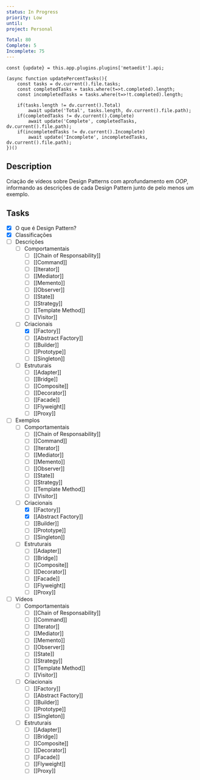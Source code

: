 ```yaml
---
status: In Progress
priority: Low
until: 
project: Personal

Total: 80
Complete: 5
Incomplete: 75
---
```

```dataviewjs
const {update} = this.app.plugins.plugins['metaedit'].api;

(async function updatePercentTasks(){
	const tasks = dv.current().file.tasks;
	const completedTasks = tasks.where(t=>t.completed).length;
	const incompletedTasks = tasks.where(t=>!t.completed).length;
	
	if(tasks.length != dv.current().Total)
		await update('Total', tasks.length, dv.current().file.path);
	if(completedTasks != dv.current().Complete)
		await update('Complete', completedTasks, dv.current().file.path);
	if(incompletedTasks != dv.current().Incomplete)
		await update('Incomplete', incompletedTasks, dv.current().file.path);
})()
```
## Description
Criação de vídeos sobre Design Patterns com aprofundamento em _OOP_, informando as descrições de cada Design Pattern junto de pelo menos um exemplo.

## Tasks
- [x] O que é Design Pattern?
- [x] Classificações
- [ ] Descrições
	- [ ] Comportamentais
		- [ ] [[Chain of Responsability]]
		- [ ] [[Command]]
		- [ ] [[Iterator]]
		- [ ] [[Mediator]]
		- [ ] [[Memento]]
		- [ ] [[Observer]]
		- [ ] [[State]]
		- [ ] [[Strategy]]
		- [ ] [[Template Method]]
		- [ ] [[Visitor]]
	- [ ]  Criacionais
		- [x] [[Factory]]
		- [ ] [[Abstract Factory]]
		- [ ] [[Builder]]
		- [ ] [[Prototype]]
		- [ ] [[Singleton]]
	- [ ]  Estruturais
		- [ ] [[Adapter]]
		- [ ] [[Bridge]]
		- [ ] [[Composite]]
		- [ ] [[Decorator]]
		- [ ] [[Facade]]
		- [ ] [[Flyweight]]
		- [ ] [[Proxy]]
- [ ] Exemplos
	- [ ] Comportamentais
		- [ ] [[Chain of Responsability]]
		- [ ] [[Command]]
		- [ ] [[Iterator]]
		- [ ] [[Mediator]]
		- [ ] [[Memento]]
		- [ ] [[Observer]]
		- [ ] [[State]]
		- [ ] [[Strategy]]
		- [ ] [[Template Method]]
		- [ ] [[Visitor]]
	- [ ]  Criacionais
		- [x] [[Factory]]
		- [x] [[Abstract Factory]]
		- [ ] [[Builder]]
		- [ ] [[Prototype]]
		- [ ] [[Singleton]]
	- [ ]  Estruturais
		- [ ] [[Adapter]]
		- [ ] [[Bridge]]
		- [ ] [[Composite]]
		- [ ] [[Decorator]]
		- [ ] [[Facade]]
		- [ ] [[Flyweight]]
		- [ ] [[Proxy]]
- [ ] Vídeos
	- [ ] Comportamentais
		- [ ] [[Chain of Responsability]]
		- [ ] [[Command]]
		- [ ] [[Iterator]]
		- [ ] [[Mediator]]
		- [ ] [[Memento]]
		- [ ] [[Observer]]
		- [ ] [[State]]
		- [ ] [[Strategy]]
		- [ ] [[Template Method]]
		- [ ] [[Visitor]]
	- [ ]  Criacionais
		- [ ] [[Factory]]
		- [ ] [[Abstract Factory]]
		- [ ] [[Builder]]
		- [ ] [[Prototype]]
		- [ ] [[Singleton]]
	- [ ]  Estruturais
		- [ ] [[Adapter]]
		- [ ] [[Bridge]]
		- [ ] [[Composite]]
		- [ ] [[Decorator]]
		- [ ] [[Facade]]
		- [ ] [[Flyweight]]
		- [ ] [[Proxy]]
